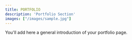 ```yaml
---
title: PORTFOLIO
description: 'Portfolio Section'
images: ["/images/sample.jpg"]
---
```


You'll add here a general introduction of your portfolio page.